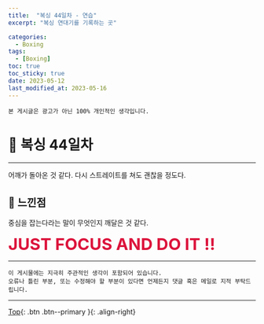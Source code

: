 ```yaml
---
title:  "복싱 44일차 - 연습"
excerpt: "복싱 연대기를 기록하는 곳"

categories:
  - Boxing
tags:
  - [Boxing]
toc: true
toc_sticky: true
date: 2023-05-12
last_modified_at: 2023-05-16
---
```


    본 게시글은 광고가 아닌 100% 개인적인 생각입니다.

# 🥊 복싱 44일차 
<hr style="width:100%" />

어깨가 돌아온 것 같다.
다시 스트레이트를 쳐도 괜찮을 정도다.

## 🤣 느낀점

중심을 잡는다라는 말이 무엇인지 깨달은 것 같다.

<strong style="color:crimson; font-size:25pt">JUST FOCUS AND DO IT !!</strong>

<hr style="width:100%" />

    이 게시물에는 지극히 주관적인 생각이 포함되어 있습니다. 
    오류나 틀린 부분, 또는 수정해야 할 부분이 있다면 언제든지 댓글 혹은 메일로 지적 부탁드립니다.
    
<hr>


[Top](#){: .btn .btn--primary }{: .align-right}